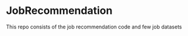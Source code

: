 # JobRecommendation        
This repo consists of the job recommendation code and few job datasets               
    
 
   
  
 
